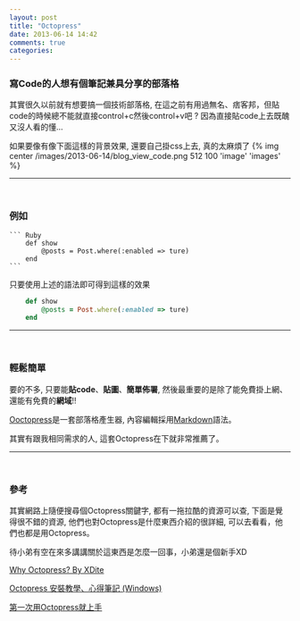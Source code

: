 ```yaml
---
layout: post
title: "Octopress"
date: 2013-06-14 14:42
comments: true
categories: 
---
```


### 寫Code的人想有個筆記兼具分享的部落格

其實很久以前就有想要搞一個技術部落格, 在這之前有用過無名、痞客邦，但貼code的時候總不能就直接control+c然後control+v吧 ? 因為直接貼code上去既醜又沒人看的懂...

如果要像有像下面這樣的背景效果, 還要自己掛css上去, 真的太麻煩了
{% img center /images/2013-06-14/blog_view_code.png 512 100 'image' 'images' %}

- - -
<br />


### 例如

	``` Ruby
		def show
			@posts = Post.where(:enabled => ture)
		end
	```

只要使用上述的語法即可得到這樣的效果

``` Ruby
	def show
		@posts = Post.where(:enabled => ture)
	end
```
- - -
<br />


### 輕鬆簡單

要的不多, 只要能**貼code**、**貼圖**、**簡單佈署**, 然後最重要的是除了能免費掛上網、還能有免費的**網域**!!

<a href="http://octopress.org/" title="Ooctopress">Ooctopress</a>是一套部落格產生器, 內容編輯採用<a href="http://markdown.tw/" title="markdown">Markdown</a>語法。

其實有跟我相同需求的人, 這套Octopress在下就非常推薦了。

- - -
<br />


### 參考

其實網路上隨便搜尋個Octopress關鍵字, 都有一拖拉酷的資源可以查, 下面是覺得很不錯的資源, 他們也對Octopress是什麼東西介紹的很詳細, 可以去看看，他們也都是用Octopress。

待小弟有空在來多講講關於這東西是怎麼一回事，小弟還是個新手XD

<a href="http://blog.xdite.net/posts/2011/10/07/what-is-octopress/" title="xidte" target="_blank">Why Octopress? By XDite</a>

<a href="http://wwssllabcd.github.io/blog/2012/08/01/how-to-install-octopress-on-window/" target="_blank">Octopress 安裝教學、心得筆記 (Windows)</a>

<a href="http://garylai1990.github.io/blog/2012/12/18/di-ci-yong-octopressjiu-shang-shou/" target="_blank">第一次用Octopress就上手</a>
